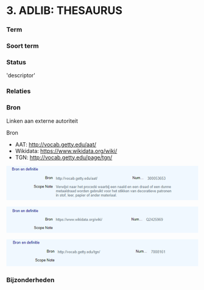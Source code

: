 # 3. ADLIB: THESAURUS

### Term

### Soort term

### Status

'descriptor'

### Relaties

### Bron

Linken aan externe autoriteit 

Bron

* AAT: http://vocab.getty.edu/aat/
* Wikidata: https://www.wikidata.org/wiki/
* TGN: http://vocab.getty.edu/page/tgn/

![](.gitbook/assets/image%20%284%29.png)

![](.gitbook/assets/image%20%285%29.png)

![](.gitbook/assets/image%20%286%29.png)

### Bijzonderheden

